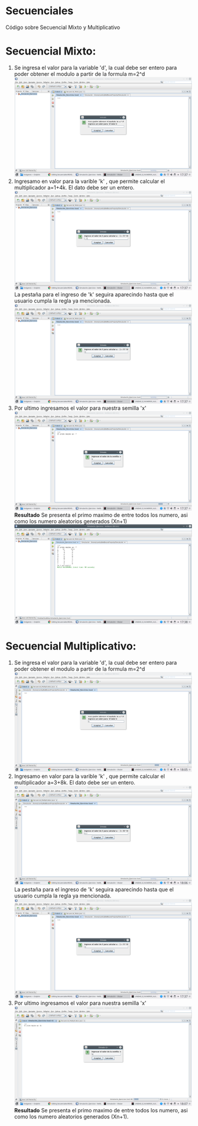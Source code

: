 # Secuenciales
Código sobre Secuencial Mixto y  Multiplicativo

# Secuencial Mixto: 
1. Se ingresa el valor para la variable 'd', la cual debe ser entero para poder obtener el modulo a partir de la formula
m=2^d
![img1](https://github.com/Camila2206/Secuenciales/blob/master/Mixto1.png) 
2. Ingresamo en valor para la varible 'k' , que permite calcular el multiplicador a=1+4k. El dato debe ser un entero.
![img2](https://github.com/Camila2206/Secuenciales/blob/master/Mixto2.png) 
La pestaña para el ingreso de 'k' seguira aparecindo hasta que el usuario cumpla la regla ya mencionada.
![img3](https://github.com/Camila2206/Secuenciales/blob/master/Mixto3.png) 
3. Por ultimo ingresamos el valor para nuestra semilla 'x'
![img4](https://github.com/Camila2206/Secuenciales/blob/master/Mixto4.png) 
**Resultado**
Se presenta el primo maximo de entre todos los numero, asi como los numero aleatorios generados (Xn+1)
![img5](https://github.com/Camila2206/Secuenciales/blob/master/Mixto5.png) 


# Secuencial Multiplicativo: 
1. Se ingresa el valor para la variable 'd', la cual debe ser entero para poder obtener el modulo a partir de la formula
m=2^d
![img6](https://github.com/Camila2206/Secuenciales/blob/master/Multiplicativo1.png) 
2. Ingresamo en valor para la varible 'k' , que permite calcular el multiplicador a=3+8k. El dato debe ser un entero.
![img7](https://github.com/Camila2206/Secuenciales/blob/master/Multiplicativo2.png) 
La pestaña para el ingreso de 'k' seguira aparecindo hasta que el usuario cumpla la regla ya mencionada.
![img8](https://github.com/Camila2206/Secuenciales/blob/master/Mixto3.png) 
3. Por ultimo ingresamos el valor para nuestra semilla 'x'
![img9](https://github.com/Camila2206/Secuenciales/blob/master/Multiplicativo4.png) 
**Resultado**
Se presenta el primo maximo de entre todos los numero, asi como los numero aleatorios generados (Xn+1).


